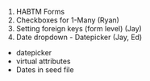 1. HABTM Forms
2. Checkboxes for 1-Many (Ryan)
3. Setting foreign keys (form level) (Jay)
4. Date dropdown - Datepicker (Jay, Ed)
  + datepicker
  + virtual attributes
  + Dates in seed file
